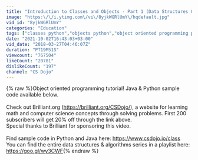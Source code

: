 ```yaml
---
title: "Introduction to Classes and Objects - Part 1 (Data Structures & Algorithms #3)"
image: "https:\/\/i.ytimg.com\/vi\/8yjkWGRlUmY\/hqdefault.jpg"
vid_id: "8yjkWGRlUmY"
categories: "Education"
tags: ["classes python","objects python","object oriented programming python"]
date: "2021-10-02T16:43:03+03:00"
vid_date: "2018-03-27T04:46:07Z"
duration: "PT19M51S"
viewcount: "767504"
likeCount: "20781"
dislikeCount: "197"
channel: "CS Dojo"
---
```

{% raw %}Object oriented programming tutorial! Java &amp; Python sample code available below.<br /><br />Check out Brilliant.org (<a rel="nofollow" target="blank" href="https://brilliant.org/CSDojo/),">https://brilliant.org/CSDojo/),</a> a website for learning math and computer science concepts through solving problems. First 200 subscribers will get 20% off through the link above.<br />Special thanks to Brilliant for sponsoring this video.<br /><br />Find sample code in Python and Java here: <a rel="nofollow" target="blank" href="https://www.csdojo.io/class">https://www.csdojo.io/class</a><br />You can find the entire data structures &amp; algorithms series in a playlist here: <a rel="nofollow" target="blank" href="https://goo.gl/wy3CWF">https://goo.gl/wy3CWF</a>{% endraw %}
